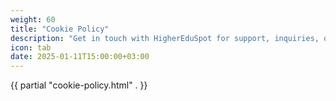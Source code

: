 ```yaml
---
weight: 60
title: "Cookie Policy"
description: "Get in touch with HigherEduSpot for support, inquiries, or feedback."
icon: tab
date: 2025-01-11T15:00:00+03:00
---
```


{{ partial "cookie-policy.html" . }}